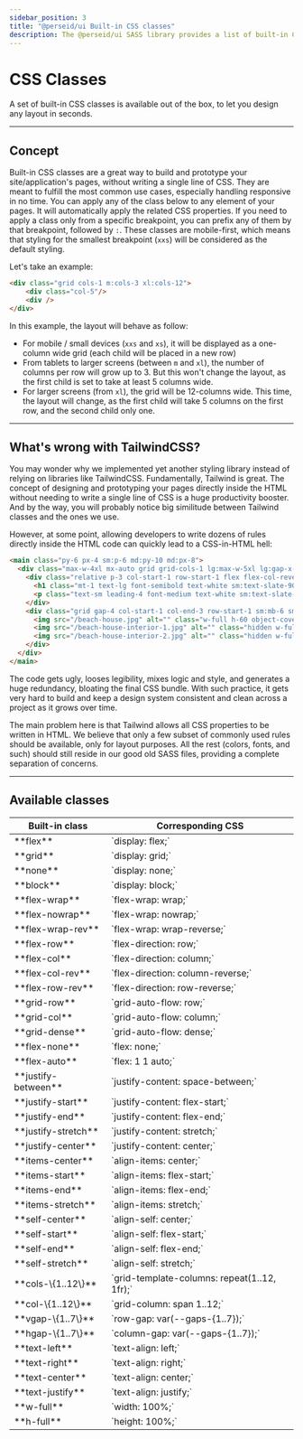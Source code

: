 ```yaml
---
sidebar_position: 3
title: "@perseid/ui Built-in CSS classes"
description: The @perseid/ui SASS library provides a list of built-in CSS classes for layout.
---
```


# CSS Classes

A set of built-in CSS classes is available out of the box, to let you design any layout in seconds.

---

## Concept

Built-in CSS classes are a great way to build and prototype your site/application's pages, without writing a single line of CSS. They are meant to fulfill the most common use cases, especially handling responsive in no time. You can apply any of the class below to any element of your pages. It will automatically apply the related CSS properties. If you need to apply a class only from a specific breakpoint, you can prefix any of them by that breakpoint, followed by `:`. These classes are mobile-first, which means that styling for the smallest breakpoint (`xxs`) will be considered as the default styling.

Let's take an example:

```html
<div class="grid cols-1 m:cols-3 xl:cols-12">
    <div class="col-5"/>
    <div />
</div>
```

In this example, the layout will behave as follow:
- For mobile / small devices (`xxs` and `xs`), it will be displayed as a one-column wide grid (each child will be placed in a new row)
- From tablets to larger screens (between `m` and `xl`), the number of columns per row will grow up to 3. But this won't change the layout, as the first child is set to take at least 5 columns wide.
- For larger screens (from `xl`), the grid will be 12-columns wide. This time, the layout will change, as the first child will take 5 columns on the first row, and the second child only one.

---

## What's wrong with TailwindCSS?

You may wonder why we implemented yet another styling library instead of relying on libraries like TailwindCSS. Fundamentally, Tailwind is great. The concept of designing and prototyping your pages directly inside the HTML without needing to write a single line of CSS is a huge productivity booster. And by the way, you will probably notice big similitude between Tailwind classes and the ones we use.

However, at some point, allowing developers to write dozens of rules directly inside the HTML code can quickly lead to a CSS-in-HTML hell:

```html
<main class="py-6 px-4 sm:p-6 md:py-10 md:px-8">
  <div class="max-w-4xl mx-auto grid grid-cols-1 lg:max-w-5xl lg:gap-x-20 lg:grid-cols-2">
    <div class="relative p-3 col-start-1 row-start-1 flex flex-col-reverse rounded-lg bg-gradient-to-t from-black/75 via-black/0 sm:bg-none sm:row-start-2 sm:p-0 lg:row-start-1">
      <h1 class="mt-1 text-lg font-semibold text-white sm:text-slate-900 md:text-2xl dark:sm:text-white">Beach House in Collingwood</h1>
      <p class="text-sm leading-4 font-medium text-white sm:text-slate-500 dark:sm:text-slate-400">Entire house</p>
    </div>
    <div class="grid gap-4 col-start-1 col-end-3 row-start-1 sm:mb-6 sm:grid-cols-4 lg:gap-6 lg:col-start-2 lg:row-end-6 lg:row-span-6 lg:mb-0">
      <img src="/beach-house.jpg" alt="" class="w-full h-60 object-cover rounded-lg sm:h-52 sm:col-span-2 lg:col-span-full" loading="lazy">
      <img src="/beach-house-interior-1.jpg" alt="" class="hidden w-full h-52 object-cover rounded-lg sm:block sm:col-span-2 md:col-span-1 lg:row-start-2 lg:col-span-2 lg:h-32" loading="lazy">
      <img src="/beach-house-interior-2.jpg" alt="" class="hidden w-full h-52 object-cover rounded-lg md:block lg:row-start-2 lg:col-span-2 lg:h-32" loading="lazy">
    </div>
  </div>
</main>
```

The code gets ugly, looses legibility, mixes logic and style, and generates a huge redundancy, bloating the final CSS bundle. With such practice, it gets very hard to build and keep a design system consistent and clean across a project as it grows over time.

The main problem here is that Tailwind allows all CSS properties to be written in HTML. We believe that only a few subset of commonly used rules should be available, only for layout purposes. All the rest (colors, fonts, and such) should still reside in our good old SASS files, providing a complete separation of concerns.

---

## Available classes

<table>
<thead>
    <tr>
      <th scope="col">Built-in class</th>
      <th scope="col">Corresponding CSS</th>
    </tr>
  </thead>
  <tbody>
    <tr>
      <td>**flex**</td>
      <td>`display: flex;`</td>
    </tr>
    <tr>
      <td>**grid**</td>
      <td>`display: grid;`</td>
    </tr>
    <tr>
      <td>**none**</td>
      <td>`display: none;`</td>
    </tr>
    <tr>
      <td>**block**</td>
      <td>`display: block;`</td>
    </tr>
    <tr>
      <td>**flex-wrap**</td>
      <td>`flex-wrap: wrap;`</td>
    </tr>
    <tr>
      <td>**flex-nowrap**</td>
      <td>`flex-wrap: nowrap;`</td>
    </tr>
    <tr>
      <td>**flex-wrap-rev**</td>
      <td>`flex-wrap: wrap-reverse;`</td>
    </tr>
    <tr>
      <td>**flex-row**</td>
      <td>`flex-direction: row;`</td>
    </tr>
    <tr>
      <td>**flex-col**</td>
      <td>`flex-direction: column;`</td>
    </tr>
    <tr>
      <td>**flex-col-rev**</td>
      <td>`flex-direction: column-reverse;`</td>
    </tr>
    <tr>
      <td>**flex-row-rev**</td>
      <td>`flex-direction: row-reverse;`</td>
    </tr>
    <tr>
      <td>**grid-row**</td>
      <td>`grid-auto-flow: row;`</td>
    </tr>
    <tr>
      <td>**grid-col**</td>
      <td>`grid-auto-flow: column;`</td>
    </tr>
    <tr>
      <td>**grid-dense**</td>
      <td>`grid-auto-flow: dense;`</td>
    </tr>
    <tr>
      <td>**flex-none**</td>
      <td>`flex: none;`</td>
    </tr>
    <tr>
      <td>**flex-auto**</td>
      <td>`flex: 1 1 auto;`</td>
    </tr>
    <tr>
      <td>**justify-between**</td>
      <td>`justify-content: space-between;`</td>
    </tr>
    <tr>
      <td>**justify-start**</td>
      <td>`justify-content: flex-start;`</td>
    </tr>
    <tr>
      <td>**justify-end**</td>
      <td>`justify-content: flex-end;`</td>
    </tr>
    <tr>
      <td>**justify-stretch**</td>
      <td>`justify-content: stretch;`</td>
    </tr>
    <tr>
      <td>**justify-center**</td>
      <td>`justify-content: center;`</td>
    </tr>
    <tr>
      <td>**items-center**</td>
      <td>`align-items: center;`</td>
    </tr>
    <tr>
      <td>**items-start**</td>
      <td>`align-items: flex-start;`</td>
    </tr>
    <tr>
      <td>**items-end**</td>
      <td>`align-items: flex-end;`</td>
    </tr>
    <tr>
      <td>**items-stretch**</td>
      <td>`align-items: stretch;`</td>
    </tr>
    <tr>
      <td>**self-center**</td>
      <td>`align-self: center;`</td>
    </tr>
    <tr>
      <td>**self-start**</td>
      <td>`align-self: flex-start;`</td>
    </tr>
    <tr>
      <td>**self-end**</td>
      <td>`align-self: flex-end;`</td>
    </tr>
    <tr>
      <td>**self-stretch**</td>
      <td>`align-self: stretch;`</td>
    </tr>
    <tr>
      <td>**cols-\{1..12\}**</td>
      <td>`grid-template-columns: repeat(1..12, 1fr);`</td>
    </tr>
    <tr>
      <td>**col-\{1..12\}**</td>
      <td>`grid-column: span 1..12;`</td>
    </tr>
    <tr>
      <td>**vgap-\{1..7\}**</td>
      <td>`row-gap: var(--gaps-{1..7});`</td>
    </tr>
    <tr>
      <td>**hgap-\{1..7\}**</td>
      <td>`column-gap: var(--gaps-{1..7});`</td>
    </tr>
    <tr>
      <td>**text-left**</td>
      <td>`text-align: left;`</td>
    </tr>
    <tr>
      <td>**text-right**</td>
      <td>`text-align: right;`</td>
    </tr>
    <tr>
      <td>**text-center**</td>
      <td>`text-align: center;`</td>
    </tr>
    <tr>
      <td>**text-justify**</td>
      <td>`text-align: justify;`</td>
    </tr>
    <tr>
      <td>**w-full**</td>
      <td>`width: 100%;`</td>
    </tr>
    <tr>
      <td>**h-full**</td>
      <td>`height: 100%;`</td>
    </tr>
  </tbody>
</table>
